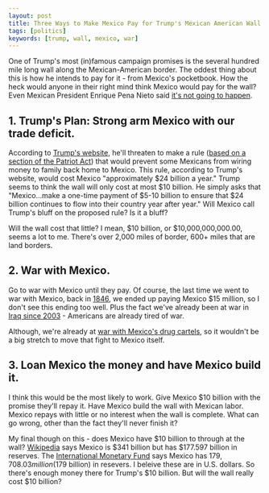 ```yaml
---
layout: post
title: Three Ways to Make Mexico Pay for Trump's Mexican American Wall
tags: [politics]
keywords: [trump, wall, mexico, war]
---
```


One of Trump's most (in)famous campaign promises is the several hundred mile long wall along the Mexican-American border. The oddest thing about this is how he intends to pay for it - from Mexico's pocketbook. How the heck would anyone in their right mind think Mexico would pay for the wall? Even Mexican President Enrique Pena Nieto said [it's not going to happen](http://www.slate.com/blogs/the_slatest/2016/09/01/mexican_president_pe_nieto_tweets_at_trump_again_about_paying_for_wall.html).

## 1.	Trump's Plan: Strong arm Mexico with our trade deficit.

According to [Trump's website](https://www.donaldjtrump.com/positions/pay-for-the-wall), he'll threaten to make a rule ([based on a section of the Patriot Act](https://www.gpo.gov/fdsys/pkg/PLAW-107publ56/pdf/PLAW-107publ56.pdf)) that would prevent some Mexicans from wiring money to family back home to Mexico. This rule, according to Trump's website, would cost Mexico "approximately $24 billion a year." Trump seems to think the wall will only cost at most $10 billion. He simply asks that "Mexico...make a one-time payment of $5-10 billion to ensure that $24 billion continues to flow into their country year after year." Will Mexico call Trump's bluff on the proposed rule? Is it a bluff?

Will the wall cost that little? I mean, $10 billion, or $10,000,000,000.00, seems a lot to me. There's over 2,000 miles of border, 600+ miles that are land borders.

## 2. War with Mexico.

Go to war with Mexico until they pay. Of course, the last time we went to war with Mexico, back in [1846](https://en.wikipedia.org/wiki/Mexican%E2%80%93American_War), we ended up paying Mexico $15 million, so I don't see this ending too well. Plus the fact we've already been at war in [Iraq since 2003](https://en.wikipedia.org/wiki/Iraq_War) - Americans are already tired of war.

Although, we're already at [war with Mexico's drug cartels](https://en.wikipedia.org/wiki/Mexican_Drug_War), so it wouldn't be a big stretch to move that fight to Mexico itself.

## 3. Loan Mexico the money and have Mexico build it.

I think this would be the most likely to work. Give Mexico $10 billion with the promise they'll repay it. Have Mexico build the wall with Mexican labor. Mexico repays with little or no interest when the wall is complete. What can go wrong, other than the fact they'll never finish it?

My final though on this - does Mexico have $10 billion to through at the wall? [Wikipedia](https://en.wikipedia.org/wiki/Economy_of_Mexico) says Mexico is $341 billion but has $177.597 billion in reserves. The [International Monetary Fund](http://www.imf.org/external/np/sta/ir/IRProcessWeb/data/mex/eng/curmex.htm) says Mexico has $179,708.03 million ($179 billion) in resevers. I beleive these are in U.S. dollars. So there's enough money there for Trump's $10 billion. But will the wall really cost $10 billion?

